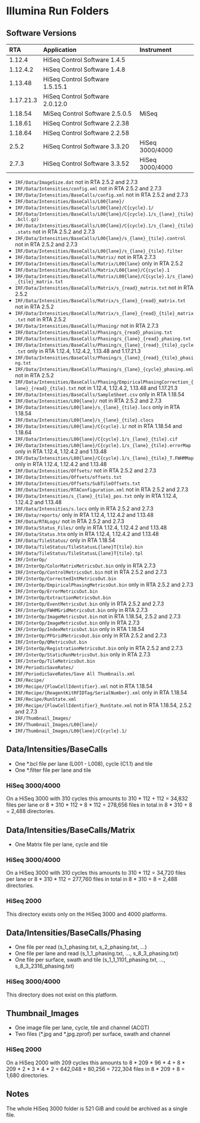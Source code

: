 # Illumina Run Folders

## Software Versions

| RTA       | Application                     | Instrument      |
|:----------|:--------------------------------|:----------------|
| 1.12.4    | HiSeq Control Software 1.4.5    |                 |
| 1.12.4.2  | HiSeq Control Software 1.4.8    |                 |
| 1.13.48   | HiSeq Control Software 1.5.15.1 |                 |
| 1.17.21.3 | HiSeq Control Software 2.0.12.0 |                 |
| 1.18.54   | MiSeq Control Software 2.5.0.5  | MiSeq           |
| 1.18.61   | HiSeq Control Software 2.2.38   |                 |
| 1.18.64   | HiSeq Control Software 2.2.58   |                 |
| 2.5.2     | HiSeq Control Software 3.3.20   | HiSeq 3000/4000 |
| 2.7.3     | HiSeq Control Software 3.3.52   | HiSeq 3000/4000 |

- `IRF/Data/ImageSize.dat` not in RTA 2.5.2 and 2.7.3
- `IRF/Data/Intensities/config.xml` not in RTA 2.5.2 and 2.7.3
- `IRF/Data/Intensities/BaseCalls/config.xml` not in RTA 2.5.2 and 2.7.3
- `IRF/Data/Intensities/BaseCalls/L00{lane}/`
- `IRF/Data/Intensities/BaseCalls/L00{lane}/C{cycle}.1/`
- `IRF/Data/Intensities/BaseCalls/L00{lane}/C{cycle}.1/s_{lane}_{tile}.bcl(.gz)`
- `IRF/Data/Intensities/BaseCalls/L00{lane}/C{cycle}.1/s_{lane}_{tile}.stats` not in RTA 2.5.2 and 2.7.3
- `IRF/Data/Intensities/BaseCalls/L00{lane}/s_{lane}_{tile}.control` not in RTA 2.5.2 and 2.7.3
- `IRF/Data/Intensities/BaseCalls/L00{lane}/s_{lane}_{tile}.filter`
- `IRF/Data/Intensities/BaseCalls/Matrix/` not in RTA 2.7.3
- `IRF/Data/Intensities/BaseCalls/Matrix/L00{lane}` only in RTA 2.5.2
- `IRF/Data/Intensities/BaseCalls/Matrix/L00{lane}/C{cycle}.1`
- `IRF/Data/Intensities/BaseCalls/Matrix/L00{lane}/C{cycle}.1/s_{lane}_{tile}_matrix.txt`
- `IRF/Data/Intensities/BaseCalls/Matrix/s_{read}_matrix.txt` not in RTA 2.5.2
- `IRF/Data/Intensities/BaseCalls/Matrix/s_{lane}_{read}_matrix.txt` not in RTA 2.5.2
- `IRF/Data/Intensities/BaseCalls/Matrix/s_{lane}_{read}_{tile}_matrix.txt` not in RTA 2.5.2
- `IRF/Data/Intensities/BaseCalls/Phasing/` not in RTA 2.7.3
- `IRF/Data/Intensities/BaseCalls/Phasing/s_{read}_phasing.txt`
- `IRF/Data/Intensities/BaseCalls/Phasing/s_{lane}_{read}_phasing.txt`
- `IRF/Data/Intensities/BaseCalls/Phasing/s_{lane}_{read}_{tile}_cycle.txt` only in RTA 1.12.4, 1.12.4.2, 1.13.48 and
  1.17.21.3
- `IRF/Data/Intensities/BaseCalls/Phasing/s_{lane}_{read}_{tile}_phasing.txt`
- `IRF/Data/Intensities/BaseCalls/Phasing/s_{lane}_{cycle}_phasing.xml` not in RTA 2.5.2
- `IRF/Data/Intensities/BaseCalls/Phasing/EmpiricalPhasingCorrection_{lane}_{read}_{tile}.txt` not in 1.12.4, 1.12.4.2,
  1.13.48 and 1.17.21.3
- `IRF/Data/Intensities/BaseCalls/SampleSheet.csv` only in RTA 1.18.54
- `IRF/Data/Intensities/L00{lane}/` not in RTA 2.5.2 and 2.7.3
- `IRF/Data/Intensities/L00{lane}/s_{lane}_{tile}.locs` only in RTA 1.18.54
- `IRF/Data/Intensities/L00{lane}/s_{lane}_{tile}.clocs`
- `IRF/Data/Intensities/L00{lane}/C{cycle}.1/` not in RTA 1.18.54 and 1.18.64
- `IRF/Data/Intensities/L00{lane}/C{cycle}.1/s_{lane}_{tile}.cif`
- `IRF/Data/Intensities/L00{lane}/C{cycle}.1/s_{lane}_{tile}.errorMap` only in RTA 1.12.4, 1.12.4.2 and 1.13.48
- `IRF/Data/Intensities/L00{lane}/C{cycle}.1/s_{lane}_{tile}_T.FWHMMap` only in RTA 1.12.4, 1.12.4.2 and 1.13.48
- `IRF/Data/Intensities/Offsets/` not in RTA 2.5.2 and 2.7.3
- `IRF/Data/Intensities/Offsets/offsets.txt`
- `IRF/Data/Intensities/Offsets/SubTileOffsets.txt`
- `IRF/Data/Intensities/RTAConfiguration.xml` not in RTA 2.5.2 and 2.7.3
- `IRF/Data/Intensities/s_{lane}_{tile}_pos.txt` only in RTA 1.12.4, 1.12.4.2 and 1.13.48
- `IRF/Data/Intensities/s.locs` only in RTA 2.5.2 and 2.7.3
- `IRF/Data/reports/` only in RTA 1.12.4, 1.12.4.2 and 1.13.48
- `IRF/Data/RTALogs/` not in RTA 2.5.2 and 2.7.3
- `IRF/Data/Status_Files/` only in RTA 1.12.4, 1.12.4.2 and 1.13.48
- `IRF/Data/Status.htm` only in RTA 1.12.4, 1.12.4.2 and 1.13.48
- `IRF/Data/TileStatus/` only in RTA 1.18.54
- `IRF/Data/TileStatus/TileStatusL{lane}T{tile}.bin`
- `IRF/Data/TileStatus/TileStatusL{lane}T{tile}.tpl`
- `IRF/InterOp/`
- `IRF/InterOp/ColorMatrixMetricsOut.bin` only in RTA 2.7.3
- `IRF/InterOp/ControlMetricsOut.bin` not in RTA 2.5.2 and 2.7.3
- `IRF/InterOp/CorrectedIntMetricsOut.bin`
- `IRF/InterOp/EmpiricalPhasingMetricsOut.bin` only in RTA 2.5.2 and 2.7.3
- `IRF/InterOp/ErrorMetricsOut.bin`
- `IRF/InterOp/ExtractionMetricsOut.bin`
- `IRF/InterOp/EventMetricsOut.bin` only in RTA 2.5.2 and 2.7.3
- `IRF/InterOp/FWHMGridMetricsOut.bin` only in RTA 2.7.3
- `IRF/InterOp/ImageMetricsOut.bin` not in RTA 1.18.54, 2.5.2 and 2.7.3
- `IRF/InterOp/ImageMetricsOut.bin` only in RTA 2.7.3
- `IRF/InterOp/IndexMetricsOut.bin` only in RTA 1.18.54
- `IRF/InterOp/PFGridMetricsOut.bin` only in RTA 2.5.2 and 2.7.3
- `IRF/InterOp/QMetricsOut.bin`
- `IRF/InterOp/RegistrationMetricsOut.bin` only in RTA 2.5.2 and 2.7.3
- `IRF/InterOp/StaticRunMetricsOut.bin` only in RTA 2.7.3
- `IRF/InterOp/TileMetricsOut.bin`
- `IRF/PeriodicSaveRates/`
- `IRF/PeriodicSaveRates/Save All Thumbnails.xml`
- `IRF/Recipe/`
- `IRF/Recipe/{FlowCellIdentifier}.xml` not in RTA 1.18.54
- `IRF/Recipe/{ReagentKitRFIDTag/SerialNumber}.xml` only in RTA 1.18.54
- `IRF/Recipe/RunState.xml`
- `IRF/Recipe/{FlowCellIdentifier}_RunState.xml` not in RTA 1.18.54, 2.5.2 and 2.7.3
- `IRF/Thumbnail_Images/`
- `IRF/Thumbnail_Images/L00{lane}/`
- `IRF/Thumbnail_Images/L00{lane}/C{cycle}.1/`

## Data/Intensities/BaseCalls

- One *.bcl file per lane (L001 - L008), cycle (C1.1) and tile
- One *.filter file per lane and tile

### HiSeq 3000/4000

On a HiSeq 3000 with 310 cycles this amounts to 310 * 112 + 112 = 34,832 files per lane or
8 * 310 * 112 + 8 * 112 = 278,656 files in total in 8 * 310 + 8 = 2,488 directories.

## Data/Intensities/BaseCalls/Matrix

- One Matrix file per lane, cycle and tile

### HiSeq 3000/4000

On a HiSeq 3000 with 310 cycles this amounts to 310 * 112 = 34,720 files per lane or
8 * 310 * 112 = 277,760 files in total in 8 * 310 + 8 = 2,488 directories.

### HiSeq 2000

This directory exists only on the HiSeq 3000 and 4000 platforms.

## Data/Intensities/BaseCalls/Phasing

- One file per read (s_1_phasing.txt, s_2_phasing.txt, ...)
- One file per lane and read (s_1_1_phasing.txt, ..., s_8_3_phasing.txt)
- One file per surface, swath and tile (s_1_1_1101_phasing.txt, ..., s_8_3_2316_phasing.txt)

### HiSeq 3000/4000

This directory does not exist on this platform.

## Thumbnail_Images

- One image file per lane, cycle, tile and channel (ACGT)
- Two files (*.jpg and *.jpg.zprof) per surface, swath and channel

### HiSeq 2000

On a HiSeq 2000 with 209 cycles this amounts to 8 * 209 * 96 * 4 + 8 * 209 * 2 * 3 * 4 * 2 =
642,048 + 80,256 = 722,304 files in 8 * 209 + 8 = 1,680 directories.

## Notes

The whole HiSeq 3000 folder is 521 GiB and could be archived as a single file.
